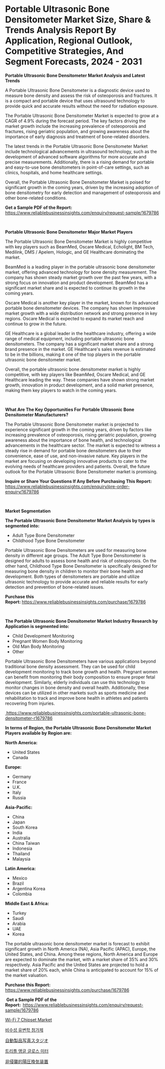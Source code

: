 <p><h1>Portable Ultrasonic Bone Densitometer Market Size, Share & Trends Analysis Report By Application, Regional Outlook, Competitive Strategies, And Segment Forecasts, 2024 - 2031</h1></p><p><strong>Portable Ultrasonic Bone Densitometer Market Analysis and Latest Trends</strong></p>
<p><p>A Portable Ultrasonic Bone Densitometer is a diagnostic device used to measure bone density and assess the risk of osteoporosis and fractures. It is a compact and portable device that uses ultrasound technology to provide quick and accurate results without the need for radiation exposure.</p><p>The Portable Ultrasonic Bone Densitometer Market is expected to grow at a CAGR of 4.9% during the forecast period. The key factors driving the market growth include the increasing prevalence of osteoporosis and fractures, rising geriatric population, and growing awareness about the importance of early diagnosis and treatment of bone-related disorders.</p><p>The latest trends in the Portable Ultrasonic Bone Densitometer Market include technological advancements in ultrasound technology, such as the development of advanced software algorithms for more accurate and precise measurements. Additionally, there is a rising demand for portable and easy-to-use bone densitometers in point-of-care settings, such as clinics, hospitals, and home healthcare settings.</p><p>Overall, the Portable Ultrasonic Bone Densitometer Market is poised for significant growth in the coming years, driven by the increasing adoption of bone densitometry for early detection and management of osteoporosis and other bone-related conditions.</p></p>
<p><strong>Get a Sample PDF of the Report:&nbsp;</strong> <a href="https://www.reliablebusinessinsights.com/enquiry/request-sample/1679786">https://www.reliablebusinessinsights.com/enquiry/request-sample/1679786</a></p>
<p>&nbsp;</p>
<p><strong>Portable Ultrasonic Bone Densitometer Major Market Players</strong></p>
<p><p>The Portable Ultrasonic Bone Densitometer Market is highly competitive with key players such as BeamMed, Oscare Medical, Echolight, BM Tech, Medilink, DMS / Apelem, Hologic, and GE Healthcare dominating the market.</p><p>BeamMed is a leading player in the portable ultrasonic bone densitometer market, offering advanced technology for bone density measurement. The company has shown steady market growth over the past few years, with a strong focus on innovation and product development. BeamMed has a significant market share and is expected to continue its growth in the coming years.</p><p>Oscare Medical is another key player in the market, known for its advanced portable bone densitometer devices. The company has shown impressive market growth with a wide distribution network and strong presence in key regions. Oscare Medical is expected to expand its market reach and continue to grow in the future.</p><p>GE Healthcare is a global leader in the healthcare industry, offering a wide range of medical equipment, including portable ultrasonic bone densitometers. The company has a significant market share and a strong brand presence in the market. GE Healthcare's sales revenue is estimated to be in the billions, making it one of the top players in the portable ultrasonic bone densitometer market.</p><p>Overall, the portable ultrasonic bone densitometer market is highly competitive, with key players like BeamMed, Oscare Medical, and GE Healthcare leading the way. These companies have shown strong market growth, innovation in product development, and a solid market presence, making them key players to watch in the coming years.</p></p>
<p>&nbsp;</p>
<p><strong>What Are The Key Opportunities For Portable Ultrasonic Bone Densitometer Manufacturers?</strong></p>
<p><p>The Portable Ultrasonic Bone Densitometer market is projected to experience significant growth in the coming years, driven by factors like increasing prevalence of osteoporosis, rising geriatric population, growing awareness about the importance of bone health, and technological advancements in the healthcare sector. The market is expected to witness a steady rise in demand for portable bone densitometers due to their convenience, ease of use, and non-invasive nature. Key players in the market are focusing on developing innovative products to cater to the evolving needs of healthcare providers and patients. Overall, the future outlook for the Portable Ultrasonic Bone Densitometer market is promising.</p></p>
<p><strong>Inquire or Share Your Questions If Any Before Purchasing This Report:</strong> <a href="https://www.reliablebusinessinsights.com/enquiry/pre-order-enquiry/1679786">https://www.reliablebusinessinsights.com/enquiry/pre-order-enquiry/1679786</a></p>
<p>&nbsp;</p>
<p><strong>Market Segmentation</strong></p>
<p><strong>The Portable Ultrasonic Bone Densitometer Market Analysis by types is segmented into:</strong></p>
<p><ul><li>Adult Type Bone Densitometer</li><li>Childhood Type Bone Densitometer</li></ul></p>
<p><p>Portable Ultrasonic Bone Densitometers are used for measuring bone density in different age groups. The Adult Type Bone Densitometer is designed for adults to assess bone health and risk of osteoporosis. On the other hand, Childhood Type Bone Densitometer is specifically designed for measuring bone density in children to monitor their bone health and development. Both types of densitometers are portable and utilize ultrasonic technology to provide accurate and reliable results for early detection and prevention of bone-related issues.</p></p>
<p><strong>Purchase this Report:&nbsp;</strong><a href="https://www.reliablebusinessinsights.com/purchase/1679786">https://www.reliablebusinessinsights.com/purchase/1679786</a></p>
<p>&nbsp;</p>
<p><strong>The Portable Ultrasonic Bone Densitometer Market Industry Research by Application is segmented into:</strong></p>
<p><ul><li>Child Development Monitoring</li><li>Pregnant Women Body Monitoring</li><li>Old Man Body Monitoring</li><li>Other</li></ul></p>
<p><p>Portable Ultrasonic Bone Densitometers have various applications beyond traditional bone density assessment. They can be used for child development monitoring to track bone growth and health. Pregnant women can benefit from monitoring their body composition to ensure proper fetal development. Similarly, elderly individuals can use this technology to monitor changes in bone density and overall health. Additionally, these devices can be utilized in other markets such as sports medicine and rehabilitation to track and improve bone health in athletes and patients recovering from injuries.</p></p>
<p><a href="https://www.reliablebusinessinsights.com/portable-ultrasonic-bone-densitometer-r1679786">&nbsp;https://www.reliablebusinessinsights.com/portable-ultrasonic-bone-densitometer-r1679786</a></p>
<p><strong>In terms of Region, the Portable Ultrasonic Bone Densitometer Market Players available by Region are:</strong></p>
<p>
    <p> <strong> North America: </strong>
        <ul>
            <li>United States</li>
            <li>Canada</li>
        </ul>
        </p> 
    <p> <strong> Europe: </strong>
        <ul>
            <li>Germany</li>
            <li>France</li>
            <li>U.K.</li>
            <li>Italy</li>
            <li>Russia</li>
        </ul>
        </p> 
    <p> <strong> Asia-Pacific: </strong>
        <ul>
            <li>China</li>
            <li>Japan</li>
            <li>South Korea</li>
            <li>India</li>
            <li>Australia</li>
            <li>China Taiwan</li>
            <li>Indonesia</li>
            <li>Thailand</li>
            <li>Malaysia</li>
        </ul>
        </p> 
    <p> <strong> Latin America: </strong>
        <ul>
            <li>Mexico</li>
            <li>Brazil</li>
            <li>Argentina Korea</li>
            <li>Colombia</li>
        </ul>
        </p> 
    <p> <strong> Middle East & Africa: </strong>
        <ul>
            <li>Turkey</li>
            <li>Saudi</li>
            <li>Arabia</li>
            <li>UAE</li>
            <li>Korea</li>
        </ul>
    </p>
    </p>
<p><p>The portable ultrasonic bone densitometer market is forecast to exhibit significant growth in North America (NA), Asia Pacific (APAC), Europe, the United States, and China. Among these regions, North America and Europe are expected to dominate the market, with a market share of 35% and 30% respectively. Asia Pacific and the United States are projected to hold a market share of 20% each, while China is anticipated to account for 15% of the market valuation.</p></p>
<p><strong>Purchase this Report: </strong><a href="https://www.reliablebusinessinsights.com/purchase/1679786">https://www.reliablebusinessinsights.com/purchase/1679786</a></p>
<p>&nbsp;<strong>Get a Sample PDF of the Report:&nbsp;&nbsp;</strong><a href="https://www.reliablebusinessinsights.com/enquiry/request-sample/1679786">https://www.reliablebusinessinsights.com/enquiry/request-sample/1679786</a></p>
<p><strong></strong></p>
<p><p><a href="https://issuu.com/reportprime-2/docs/wi-fi-7-chipset-market-size-2030.pptx">Wi-Fi 7 Chipset Market</a></p><p><a href="https://github.com/CliftonFisher9067/Market-Research-Report-List-2/blob/main/8660612102822.md">비수성 유변학 첨가제</a></p><p><a href="https://github.com/oqoeusbvpadwjs08/Market-Research-Report-List-2/blob/main/6695417108137.md">自動製品写真スタジオ</a></p><p><a href="https://medium.com/@cierrahayes645/%ED%8A%B8%EB%A6%AC%ED%94%8C-%EC%95%B5%EA%B8%80-%EA%B8%80%EB%A1%9C%EC%8A%A4-%EB%AF%B8%ED%84%B0-%EC%8B%9C%EC%9E%A5%EC%9D%80-%EC%8B%9C%EC%9E%A5-%EC%A0%90%EC%9C%A0%EC%9C%A8-%ED%81%AC%EA%B8%B0-%EB%B0%8F-2031%EB%85%84%EA%B9%8C%EC%A7%80%EC%9D%98-%EC%98%88%EC%83%81-%EC%98%88%EC%B8%A1%EC%9D%84-%EC%A4%91%EC%A0%90%EC%9C%BC%EB%A1%9C%ED%95%A9%EB%8B%88%EB%8B%A4-562b6fbc57d0">트리플 앵글 글로스 미터</a></p><p><a href="https://medium.com/@jacksonwiza1924/%E9%9D%9E%E4%BE%B5%E8%A5%B2%E7%9A%84%E3%81%AA%E9%99%BD%E5%9C%A7%E6%8F%9B%E6%B0%97%E8%A3%85%E7%BD%AE%E5%B8%82%E5%A0%B4%E3%81%AE%E5%B1%95%E6%9C%9B-%E6%A5%AD%E7%95%8C%E3%81%AE%E6%A6%82%E8%A6%81%E3%81%A8%E4%BA%88%E6%B8%AC-2024%E5%B9%B4%E3%81%8B%E3%82%892031%E5%B9%B4-7e7d35420434">非侵襲的陽圧換気装置</a></p></p>